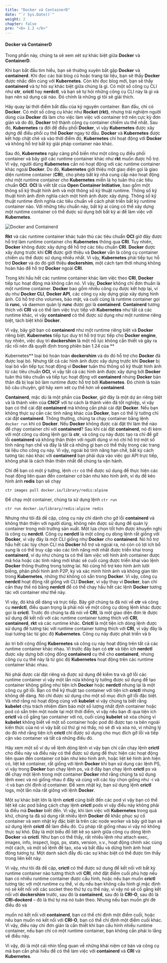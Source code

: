 ```yaml
---
title: "Docker và ContainerD"
date: "`r Sys.Date()`"
weight: 2
chapter: false
pre: "<b> 1.2 </b>"
---
```



#### Docker và ContainerD

Trong phần này, chúng ta sẽ xem xét sự khác biệt giữa **Docker** và **ContainerD**.

Khi bạn bắt đầu tìm hiểu, bạn sẽ thường xuyên bắt gặp **Docker** và **containerd**. Khi đọc các bài blog cũ hoặc trang tài liệu, bạn sẽ thấy **Docker** được nhắc đến cùng với **Kubernetes**. Còn khi đọc blog mới, bạn sẽ thấy **containerd** và tự hỏi sự khác biệt giữa chúng là gì. Có một số công cụ CLI như **ctr**, **crictl** hay **nerdctl**, và bạn sẽ tự hỏi những công cụ CLI này là gì và bạn nên sử dụng cái nào. Đó chính là những gì tôi sẽ giải thích.

Hãy quay lại thời điểm bắt đầu của kỷ nguyên container. Ban đầu, chỉ có **Docker**. Có một số công cụ khác như **Rocket (rkt)**, nhưng trải nghiệm người dùng của **Docker** đã làm cho việc làm việc với container trở nên cực kỳ đơn giản và do đó, **Docker** trở thành công cụ container chiếm ưu thế nhất. Sau đó, **Kubernetes** ra đời để điều phối **Docker**, vì vậy **Kubernetes** được xây dựng để điều phối cụ thể **Docker** ngay từ đầu. **Docker** và **Kubernetes** được kết hợp chặt chẽ và vào thời điểm đó, **Kubernetes** chỉ hoạt động với **Docker** và không hỗ trợ bất kỳ giải pháp container nào khác.

Sau đó, **Kubernetes** ngày càng phổ biến như một công cụ điều phối container và bây giờ các runtime container khác như **rkt** muốn được hỗ trợ. Vì vậy, người dùng **Kubernetes** cần nó hoạt động với các runtime container khác ngoài **Docker**. Do đó, **Kubernetes** giới thiệu một giao diện gọi là giao diện runtime container (**CRI**), cho phép bất kỳ nhà cung cấp nào hoạt động như một runtime container cho **Kubernetes** miễn là họ tuân thủ các tiêu chuẩn **OCI**. **OCI** là viết tắt của **Open Container Initiative**, bao gồm một thông số kỹ thuật hình ảnh và một thông số kỹ thuật runtime. Thông số kỹ thuật hình ảnh định nghĩa cách một hình ảnh được xây dựng. Thông số kỹ thuật runtime định nghĩa các tiêu chuẩn về cách phát triển bất kỳ runtime container nào. Với những tiêu chuẩn này, bất kỳ ai cũng có thể xây dựng một runtime container có thể được sử dụng bởi bất kỳ ai để làm việc với **Kubernetes**.

![Docker and Containerd](/EKS-Workshop-1/images/part1/2/0003.png?featherlight=false&width=60pc)

**Rkt** và các runtime container khác tuân thủ các tiêu chuẩn **OCI** giờ đây được hỗ trợ làm runtime container cho **Kubernetes** thông qua **CRI**. Tuy nhiên, **Docker** không được xây dựng để hỗ trợ các tiêu chuẩn **CRI**. **Docker** được xây dựng trước khi **CRI** được giới thiệu và **Docker** vẫn là công cụ container chiếm ưu thế được sử dụng nhiều nhất. Vì vậy, **Kubernetes** phải tiếp tục hỗ trợ **Docker** và do đó giới thiệu **dockershim**, một cách tạm thời nhưng không hoàn hảo để hỗ trợ **Docker** ngoài **CRI**.

Trong khi hầu hết các runtime container khác làm việc theo **CRI**, **Docker** tiếp tục hoạt động mà không cần nó. Vì vậy, **Docker** không chỉ đơn thuần là một runtime container. **Docker** bao gồm nhiều công cụ được kết hợp lại, ví dụ như **Docker CLI**, **Docker API**, các công cụ xây dựng giúp xây dựng hình ảnh. Có hỗ trợ cho volumes, bảo mật, và cuối cùng là runtime container gọi là **runc**, và daemon quản lý **runc** được gọi là **containerd**. **Containerd** tương thích với **CRI** và có thể làm việc trực tiếp với **Kubernetes** như tất cả các runtime khác, vì vậy **containerd** có thể được sử dụng như một runtime riêng biệt, tách biệt khỏi **Docker**.

Vì vậy, bây giờ bạn có **containerd** như một runtime riêng biệt và **Docker** riêng biệt. **Kubernetes** tiếp tục duy trì hỗ trợ trực tiếp cho **Docker engine**, tuy nhiên, việc duy trì **dockershim** là một nỗ lực không cần thiết và gây ra rắc rối nên đã quyết định trong phiên bản 1.24 của **

Kubernetes** loại bỏ hoàn toàn **dockershim** và do đó hỗ trợ cho **Docker** đã được loại bỏ. Nhưng tất cả các hình ảnh được xây dựng trước khi **Docker** bị loại bỏ vẫn tiếp tục hoạt động vì **Docker** tuân thủ thông số kỹ thuật hình ảnh từ các tiêu chuẩn **OCI**, vì vậy tất cả các hình ảnh được xây dựng bởi **Docker** tuân thủ tiêu chuẩn và tiếp tục hoạt động với **containerd** nhưng **Docker** bản thân đã bị loại bỏ làm runtime được hỗ trợ bởi **Kubernetes**. Đó chính là toàn bộ câu chuyện, giờ hãy xem xét cụ thể hơn về **containerd**.

**Containerd**, mặc dù là một phần của **Docker**, giờ đây là một dự án riêng biệt và là thành viên của **CNCF** với tư cách là thành viên đã tốt nghiệp, vì vậy bạn có thể cài đặt **containerd** mà không cần phải cài đặt **Docker**. Nếu bạn không thực sự cần các tính năng khác của **Docker**, bạn có thể lý tưởng chỉ cài đặt **containerd**. Thông thường, chúng ta chạy container bằng lệnh `docker run` khi có **Docker**. Nếu **Docker** không được cài đặt thì làm thế nào để chạy container chỉ với **containerd**? Sau khi cài đặt **containerd**, nó đi kèm với một công cụ dòng lệnh gọi là **ctr**, và công cụ này được tạo ra chỉ để gỡ lỗi **containerd** và không thân thiện với người dùng vì nó chỉ hỗ trợ một số tính năng hạn chế và đây là tất cả những gì bạn có thể thấy trong các trang tài liệu cho công cụ này. Vì vậy, ngoài bộ tính năng hạn chế, bất kỳ cách tương tác nào khác với **containerd** bạn phải dựa vào việc gọi API trực tiếp, không phải là cách thân thiện nhất để chúng ta vận hành.

Chỉ để bạn có một ý tưởng, lệnh `ctr` có thể được sử dụng để thực hiện các hoạt động liên quan đến container cơ bản như kéo hình ảnh, ví dụ để kéo hình ảnh **redis** bạn sẽ chạy

```
ctr images pull docker.io/library/redis:alpine
```

Để chạy một container, chúng ta sử dụng lệnh `ctr run`

```
ctr run docker.io/library/redis:alpine redis
```

Nhưng như tôi đã đề cập, công cụ này chỉ dành cho gỡ lỗi **containerd** và không thân thiện với người dùng, không nên được sử dụng để quản lý container trong môi trường sản xuất. Một lựa chọn tốt hơn được khuyến nghị là công cụ **nerdctl**. Công cụ **nerdctl** là một công cụ dòng lệnh rất giống với **Docker**, vì vậy đây là một CLI giống như **Docker** cho **containerd**. Nó hỗ trợ hầu hết các tùy chọn CLI mà **Docker** hỗ trợ và ngoài ra, nó còn có lợi ích bổ sung là có thể truy cập vào các tính năng mới nhất được triển khai trong **containerd**, ví dụ như chúng ta có thể làm việc với hình ảnh container được mã hóa hoặc các tính năng mới khác sẽ cuối cùng được triển khai vào lệnh **Docker** thông thường trong tương lai. Nó cũng hỗ trợ kéo hình ảnh lười biếng, phân phối hình ảnh P2P, ký và xác minh hình ảnh và không gian tên trong **Kubernetes**, những thứ không có sẵn trong **Docker**. Vì vậy, công cụ **nerdctl** hoạt động rất giống với CLI **Docker**, vì vậy thay vì **Docker**, bạn chỉ cần thay thế nó bằng **nerdctl** để có thể chạy hầu hết các lệnh **Docker** tương tác với container như thế này.

Vì vậy, đó khá dễ dàng và trực tiếp. Bây giờ chúng ta đã nói về **ctr** và công cụ **nerdctl**, điều quan trọng là phải nói về một công cụ dòng lệnh khác được gọi là **crictl**. Trước đó chúng ta đã nói về **CRI**, là một giao diện đơn lẻ được sử dụng để kết nối với các runtime container tương thích với **CRI**, **containerd**, **rkt** và các runtime khác. **Crictl** là một tiện ích dòng lệnh được sử dụng để tương tác với runtime container tương thích với **CRI**, vì vậy đây là loại tương tác từ góc độ **Kubernetes**. Công cụ này được phát triển và b

ảo trì bởi cộng đồng **Kubernetes** và công cụ này hoạt động trên tất cả các runtime container khác nhau. Vì trước đây bạn có **ctr** và tiện ích **nerdctl** được xây dựng bởi cộng đồng **containerd** cụ thể cho **containerd**, nhưng công cụ cụ thể này là từ góc độ **Kubernetes** hoạt động trên các runtime container khác nhau.

Nó phải được cài đặt riêng và được sử dụng để kiểm tra và gỡ lỗi các runtime container vì vậy một lần nữa không lý tưởng được sử dụng để tạo container không giống như tiện ích **Docker** hoặc **nerdctl** nhưng lại là một công cụ gỡ lỗi. Bạn có thể kỹ thuật tạo container với tiện ích **crictl** nhưng không dễ dàng. Nó chỉ được sử dụng cho một số mục đích gỡ lỗi đặc biệt. Và nhớ rằng nó hoạt động cùng với **kubelet** vì vậy chúng ta biết rằng **kubelet** chịu trách nhiệm đảm bảo một số lượng nhất định container hoặc pod có sẵn trên một node tại một thời điểm, vì vậy nếu bạn đi qua tiện ích **crictl** và cố gắng tạo container với nó, cuối cùng **kubelet** sẽ xóa chúng vì **kubelet** không biết về một số container hoặc pod đó được tạo ra bên ngoài kiến thức của nó vì vậy bất cứ thứ gì nó thấy, nó sẽ đi và xóa nó, vì những lý do đó nhớ rằng tiện ích **crictl** chỉ được sử dụng cho mục đích gỡ lỗi và tiếp cận vào container và tất cả những điều đó.

Hãy xem một số ví dụ về lệnh dòng lệnh vì vậy bạn chỉ cần chạy lệnh **crictl** cho điều này và điều này có thể được sử dụng để thực hiện các hoạt động liên quan đến container cơ bản như kéo hình ảnh, hoặc liệt kê hình ảnh hiện có, liệt kê container, rất giống với lệnh **Docker** khi bạn sử dụng các lệnh PS, vì vậy trong **Docker** bạn chạy lệnh ps, và ở đây bạn chạy lệnh **crictl** ps và để chạy một lệnh trong một container **Docker** nhớ rằng chúng ta sử dụng lệnh exec và nó giống nhau ở đây và cùng với các tùy chọn giống như -i và -t và bạn chỉ định id container. Để xem nhật ký, bạn sử dụng lệnh **crictl** logs, một lần nữa rất giống với lệnh **Docker**.

Một sự khác biệt lớn là lệnh **crictl** cũng biết đến các pod vì vậy bạn có thể liệt kê các pod bằng cách chạy lệnh **crictl** pods vì vậy điều này không phải là điều mà **Docker** biết đến. Vì vậy, khi làm việc với **Kubernetes** trong quá khứ, chúng ta đã sử dụng rất nhiều lệnh **Docker** để khắc phục sự cố container và xem nhật ký đặc biệt là trên các node worker và bây giờ bạn sẽ sử dụng lệnh **crictl** để làm điều đó. Cú pháp rất giống nhau vì vậy nó không thực sự khó. Đây là một biểu đồ liệt kê so sánh giữa công cụ dòng lệnh **Docker** và **crictl**. Như bạn có thể thấy, rất nhiều lệnh như attach exec, images, info, inspect, logs, ps, stats, version, v.v., hoạt động chính xác cùng một cách, và một số lệnh để tạo, xóa và bắt đầu và dừng hình ảnh hoạt động tương tự. Một danh sách đầy đủ các sự khác biệt có thể được tìm thấy trong liên kết này.

Vì vậy, như tôi đã đề cập, **crictl** có thể được sử dụng để kết nối với bất kỳ runtime container nào tương thích với **CRI**, nhớ đặt điểm cuối phù hợp nếu bạn có nhiều runtime container được cấu hình, hoặc nếu bạn muốn **crictl** tương tác với một runtime cụ thể, ví dụ nếu bạn không cấu hình gì mặc định nó sẽ kết nối với các socket theo thứ tự cụ thể này, vì vậy nó sẽ cố gắng kết nối với **dockershim** trước, sau đó là **containerd**, sau đó là **CRI-O**, sau đó là **CRI-dockerd** – đó là thứ tự mà nó tuân theo. Nhưng nếu bạn muốn ghi đè điều đó và

 muốn nó kết nối với **containerd**, bạn có thể chỉ định một điểm cuối, hoặc nếu bạn muốn nó kết nối với **CRI-O**, bạn có thể chỉ định một điểm cuối khác. Vì vậy, điều này chỉ đơn giản là cần thiết khi bạn cấu hình nhiều runtime container, nếu bạn chỉ có một runtime container, bạn không cần phải lo lắng về điều này.

Vì vậy, đó là một cái nhìn tổng quan về những khái niệm cơ bản và công cụ mà bạn cần phải hiểu để có thể làm việc với **containerd** và **CRI** và **Kubernetes**.